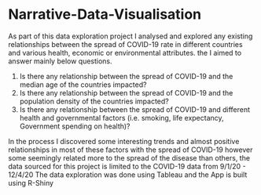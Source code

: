 # Narrative-Data-Visualisation

As part of this data exploration project  I analysed and explored any existing relationships between the spread of COVID-19 rate in different countries and various health, economic or environmental attributes. the I aimed to answer mainly below questions.
1. Is there any relationship between the spread of COVID-19 and the median age of the countries impacted?
2. Is there any relationship between the spread of COVID-19 and the population density of the countries impacted?
3. Is there any relationship between the spread of COVID-19 and different health and governmental factors (i.e. smoking, life expectancy, Government spending on health)?

In the process I discovered some interesting trends and almost positive relationships in most of these factors with the spread of COVID-19 however some seemingly related more to the spread of the disease than others, the data sourced for this project is limited to the COVID-19 data from 9/1/20 - 12/4/20
The data exploration was done using Tableau and the App is built using R-Shiny

